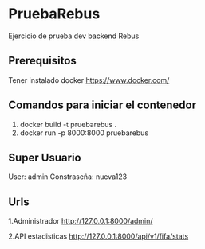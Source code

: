 # PruebaRebus
Ejercicio de prueba dev backend Rebus

## Prerequisitos

Tener instalado docker 
https://www.docker.com/

## Comandos para iniciar el contenedor
1. docker build -t pruebarebus .
2. docker run -p 8000:8000 pruebarebus

## Super Usuario
User: admin
Constraseña: nueva123

## Urls

1.Administrador
http://127.0.0.1:8000/admin/

2.API estadisticas
http://127.0.0.1:8000/api/v1/fifa/stats
